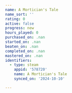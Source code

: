 ```yaml
---
name: A Mortician's Tale
name_sort: ''
rating: 0
active: false
progress: new
hours_played: 0
purchased_on: .nan
started_on: .nan
beaten_on: .nan
completed_on: .nan
mastered_on: .nan
identifiers:
  - type: steam
    appid: '578720'
    name: A Mortician's Tale
    synced_on: '2024-10-10'

---
```

